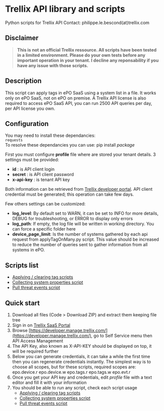 # Trellix API library and scripts

Python scripts for Trellix API 
Contact: philippe.le.bescond(at)trellix.com

## Disclaimer

>**This is not an official Trellix ressource. All scripts have been tested in a limited environment. Please do your own tests before any important operation in your tenant. I decline any reponsability if you have any issue with those scripts.**

## Description

This script can apply tags in ePO SaaS using a system list in a file. It works only on ePO SaaS, not on ePO on premise. A Trellix API license is also required to access ePO SaaS API, you can run 2500 API queries per day, per API license you own.

## Configuration

You may need to install these dependancies:  
```requests```  
To resolve these dependancies you can use: pip install *package*

First you must configure **profile** file where are stored your tenant details. 3 settings must be provided:
* **id** : is API client login
* **secret** : is API client password
* **x-api-key** : is tenant API key

Both information can be retrieved from [Trellix developer portal](https://developer.manage.trellix.com/mvision/selfservice/access_manag).
API client credential must be generated; this operation can take few days.

Few others settings can be customized:
* **log_level**: By default set to WARN, it can be set to INFO for more details, DEBUG for troubleshooting, or ERROR to display only errors
* **log_path**: If empty, the log file will be written in working directory. You can force a specific folder here
* **device_page_limit**: Is the number of systems gathered by each api request from applyTagOnMany.py script. This value should be increased to reduce the number of queries sent to gather information from all systems in ePO.

## Scripts list

* [Applying / clearing tag scripts](applyTag)
* [Collecting system properties script](systemProperties)
* [Pull threat events script](pullEvents)

## Quick start

1. Download all files (Code > Download ZIP) and extract them keeping file tree
2. Sign in on [Trellix SaaS Portal](https://auth.ui.trellix.com)
3. Browse [https://developer.manage.trellix.com/](https://developer.manage.trellix.com/), go to Self Service menu then API Access Management
4. The API Key, also known as X-API-KEY should be displayed on top, it will be required further
5. Below you can generate credentials, it can take a while the first time then you can regenerate credentials instantly. The simplest way is to choose all scopes, but for these scripts, required scopes are: epo.device.r epo.device.w epo.tags.r epo.tags.w epo.evt.r
6. Once you get your API key and credentials, edit *profile* file with a text editor and fill it with your information
7. You should be able to run any script, check each script usage
    - [Applying / clearing tag scripts](applyTag)
    - [Collecting system properties script](systemProperties)
    - [Pull threat events script](pullEvents)
